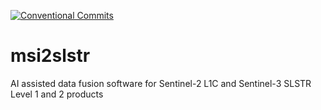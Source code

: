 [![Conventional Commits](https://img.shields.io/badge/Conventional%20Commits-1.0.0-%23FE5196?logo=conventionalcommits&logoColor=white)](https://conventionalcommits.org)

# msi2slstr
AI assisted data fusion software for Sentinel-2 L1C and Sentinel-3 SLSTR Level 1 and 2 products 
